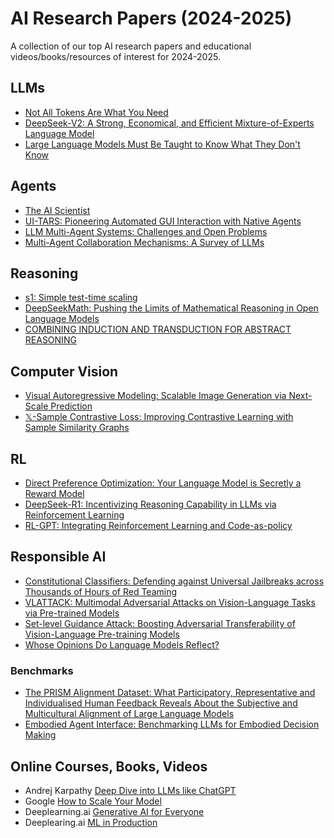 # AI Research Papers (2024-2025)
A collection of our top AI research papers and educational videos/books/resources of interest for 2024-2025.

## LLMs
- [Not All Tokens Are What You Need](https://openreview.net/pdf?id=0NMzBwqaAJ)
- [DeepSeek-V2: A Strong, Economical, and Efficient Mixture-of-Experts Language Model](https://arxiv.org/pdf/2405.04434)
- [Large Language Models Must Be Taught to Know What They Don't Know](https://arxiv.org/abs/2406.08391v1)

## Agents
- [The AI Scientist](https://sakana.ai/ai-scientist/)
- [UI-TARS: Pioneering Automated GUI Interaction with Native Agents](https://arxiv.org/pdf/2501.12326)
- [LLM Multi-Agent Systems: Challenges and Open Problems](https://arxiv.org/pdf/2402.03578)
- [Multi-Agent Collaboration Mechanisms: A Survey of LLMs](https://arxiv.org/pdf/2501.06322)

## Reasoning
- [s1: Simple test-time scaling](https://arxiv.org/pdf/2501.19393)
- [DeepSeekMath: Pushing the Limits of Mathematical Reasoning in Open Language Models](https://arxiv.org/pdf/2402.03300)
- [COMBINING INDUCTION AND TRANSDUCTION FOR ABSTRACT REASONING](https://www.cs.cornell.edu/~ellisk/documents/arc_induction_vs_transduction.pdf)

## Computer Vision
- [Visual Autoregressive Modeling: Scalable Image Generation via Next-Scale Prediction](https://openreview.net/pdf?id=gojL67CfS8)
- [𝕏-Sample Contrastive Loss: Improving Contrastive Learning with Sample Similarity Graphs](https://arxiv.org/pdf/2407.18134)

## RL
- [Direct Preference Optimization: Your Language Model is Secretly a Reward Model](https://arxiv.org/pdf/2305.18290)
- [DeepSeek-R1: Incentivizing Reasoning Capability in LLMs via Reinforcement Learning](https://arxiv.org/pdf/2501.12948)
- [RL-GPT: Integrating Reinforcement Learning and Code-as-policy](https://openreview.net/pdf?id=LEzx6QRkRH)

## Responsible AI
- [Constitutional Classifiers: Defending against Universal Jailbreaks across Thousands of Hours of Red Teaming](https://arxiv.org/pdf/2501.18837)
- [VLATTACK: Multimodal Adversarial Attacks on Vision-Language Tasks via Pre-trained Models](https://arxiv.org/pdf/2310.04655)
- [Set-level Guidance Attack: Boosting Adversarial Transferability of Vision-Language Pre-training Models](https://arxiv.org/pdf/2307.14061)
- [Whose Opinions Do Language Models Reflect?](https://arxiv.org/abs/2303.17548)

### Benchmarks
- [The PRISM Alignment Dataset: What Participatory, Representative and Individualised Human Feedback Reveals About the Subjective and Multicultural Alignment of Large Language Models](https://openreview.net/pdf?id=DFr5hteojx)
- [Embodied Agent Interface: Benchmarking LLMs for Embodied Decision Making](https://proceedings.neurips.cc/paper_files/paper/2024/file/b631da756d1573c24c9ba9c702fde5a9-Paper-Datasets_and_Benchmarks_Track.pdf)

## Online Courses, Books, Videos
- Andrej Karpathy [Deep Dive into LLMs like ChatGPT](https://www.youtube.com/watch?v=7xTGNNLPyMI)
- Google [How to Scale Your Model](https://jax-ml.github.io/scaling-book/)
- Deeplearning.ai [Generative AI for Everyone](https://www.deeplearning.ai/courses/generative-ai-for-everyone/)
- Deeplearing.ai [ML in Production](https://www.deeplearning.ai/courses/machine-learning-in-production/)

